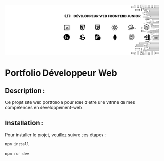 ![Portfolio React](src/assets/Banniere_linkedin.png)

# Portfolio Développeur Web

## Description :

Ce projet site web portfolio à pour idée d'être une vitrine de mes compétences en développement-web. 

## Installation : 

Pour installer le projet, veuillez suivre ces étapes :

```bash
npm install
```
```bash
npm run dev
```